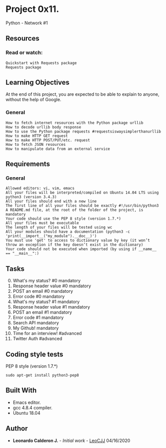 # Project 0x11.

Python - Network #1


## Resources

### Read or watch:

    Quickstart with Requests package
    Requests package


## Learning Objectives


At the end of this project, you are expected to be able to explain to anyone, without the help of Google.


### General


    How to fetch internet resources with the Python package urllib
    How to decode urllib body response
    How to use the Python package requests #requestsiswaysimplerthanurllib
    How to make HTTP GET request
    How to make HTTP POST/PUT/etc. request
    How to fetch JSON resources
    How to manipulate data from an external service


## Requirements

### General

    Allowed editors: vi, vim, emacs
    All your files will be interpreted/compiled on Ubuntu 14.04 LTS using python3 (version 3.4.3)
    All your files should end with a new line
    The first line of all your files should be exactly #!/usr/bin/python3
    A README.md file, at the root of the folder of the project, is mandatory
    Your code should use the PEP 8 style (version 1.7.*)
    All your files must be executable
    The length of your files will be tested using wc
    All your modules should have a documentation (python3 -c 'print(__import__("my_module").__doc__)')
    You must use 'get' to access to dictionary value by key (it won’t throw an exception if the key doesn’t exist in the dictionary)
    Your code should not be executed when imported (by using if __name__ == "__main__":)


## Tasks

 0. What's my status? #0 mandatory 
 1. Response header value #0 mandatory
 2. POST an email #0 mandatory 
 3. Error code #0 mandatory 
 4. What's my status? #1 mandatory 
 5. Response header value #1 mandatory 
 6. POST an email #1 mandatory 
 7. Error code #1 mandatory 
 8. Search API mandatory 
 9. My Github! mandatory 
 10. Time for an interview! #advanced 
 11. Twitter Auth #advanced 


## Coding style tests

PEP 8 style (version 1.7.*)
```
sudo apt-get install python3-pep8
```

## Built With

* Emacs editor.
* gcc 4.8.4 compiler.
* Ubuntu 18.04

## Author

* **Leonardo Calderon J.** - *Initial work* - [LeoCJJ](https://github.com/leocjj)
04/16/2020
